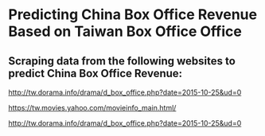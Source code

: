 # Predicting China Box Office Revenue Based on Taiwan Box Office Office

## Scraping data from the following websites to predict China Box Office Revenue:

http://tw.dorama.info/drama/d_box_office.php?date=2015-10-25&ud=0

https://tw.movies.yahoo.com/movieinfo_main.html/

http://tw.dorama.info/drama/d_box_office.php?date=2015-10-25&ud=0


